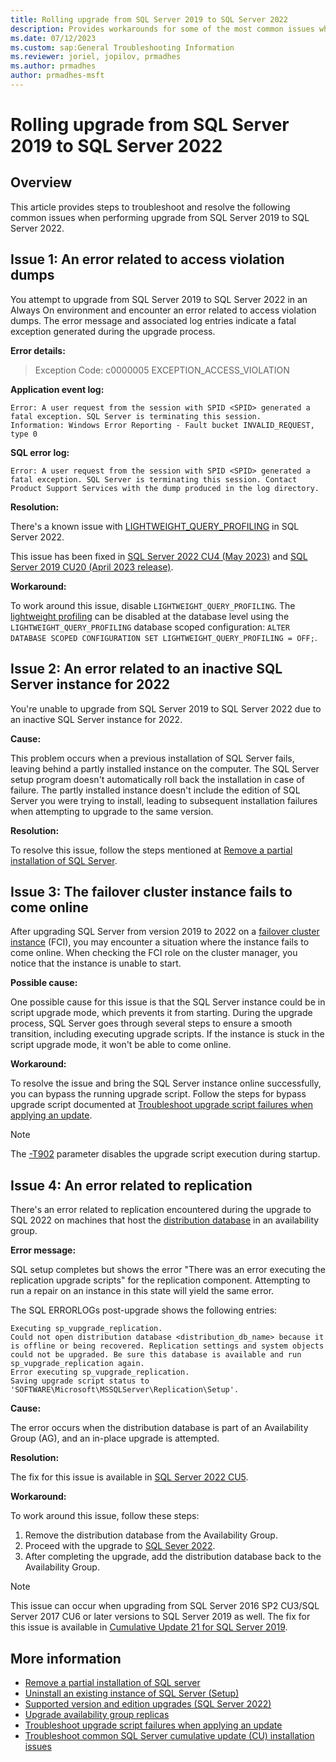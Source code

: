 ```yaml
---
title: Rolling upgrade from SQL Server 2019 to SQL Server 2022
description: Provides workarounds for some of the most common issues when performing upgrade from SQL Server 2019 to SQL Server 2022.
ms.date: 07/12/2023
ms.custom: sap:General Troubleshooting Information
ms.reviewer: joriel, jopilov, prmadhes
ms.author: prmadhes
author: prmadhes-msft
---
```

# Rolling upgrade from SQL Server 2019 to SQL Server 2022

## Overview

This article provides steps to troubleshoot and resolve the following common issues when performing upgrade from SQL Server 2019 to SQL Server 2022.

## Issue 1: An error related to access violation dumps

You attempt to upgrade from SQL Server 2019 to SQL Server 2022 in an Always On environment and encounter an error related to access violation dumps. The error message and associated log entries indicate a fatal exception generated during the upgrade process.

**Error details:**

> Exception Code: c0000005 EXCEPTION_ACCESS_VIOLATION

**Application event log:**

```output
Error: A user request from the session with SPID <SPID> generated a fatal exception. SQL Server is terminating this session.
Information: Windows Error Reporting - Fault bucket INVALID_REQUEST, type 0
```

**SQL error log:**

```output
Error: A user request from the session with SPID <SPID> generated a fatal exception. SQL Server is terminating this session. Contact Product Support Services with the dump produced in the log directory.
```

**Resolution:**

There's a known issue with [LIGHTWEIGHT_QUERY_PROFILING](/sql/t-sql/statements/alter-database-scoped-configuration-transact-sql#lightweight_query_profiling---on--off-) in SQL Server 2022.

This issue has been fixed in [SQL Server 2022 CU4 (May 2023)](../releases/sqlserver-2022/cumulativeupdate4.md) and [SQL Server 2019 CU20 (April 2023 release)](../releases/sqlserver-2019/cumulativeupdate20.md).

**Workaround:**

To work around this issue, disable `LIGHTWEIGHT_QUERY_PROFILING`. The [lightweight profiling](/sql/relational-databases/performance/query-profiling-infrastructure) can be disabled at the database level using the `LIGHTWEIGHT_QUERY_PROFILING` database scoped configuration: `ALTER DATABASE SCOPED CONFIGURATION SET LIGHTWEIGHT_QUERY_PROFILING = OFF;`.

## Issue 2: An error related to an inactive SQL Server instance for 2022

You're unable to upgrade from SQL Server 2019 to SQL Server 2022 due to an inactive SQL Server instance for 2022.

**Cause:**

This problem occurs when a previous installation of SQL Server fails, leaving behind a partly installed instance on the computer. The SQL Server setup program doesn't automatically roll back the installation in case of failure. The partly installed instance doesn't include the edition of SQL Server you were trying to install, leading to subsequent installation failures when attempting to upgrade to the same version.

**Resolution:**

To resolve this issue, follow the steps mentioned at [Remove a partial installation of SQL Server](../database-engine/install/windows/remove-partial-installation.md).

## Issue 3: The failover cluster instance fails to come online

After upgrading SQL Server from version 2019 to 2022 on a [failover cluster instance](/sql/sql-server/failover-clusters/windows/always-on-failover-cluster-instances-sql-server) (FCI), you may encounter a situation where the instance fails to come online. When checking the FCI role on the cluster manager, you notice that the instance is unable to start.

**Possible cause:**

One possible cause for this issue is that the SQL Server instance could be in script upgrade mode, which prevents it from starting. During the upgrade process, SQL Server goes through several steps to ensure a smooth transition, including executing upgrade scripts. If the instance is stuck in the script upgrade mode, it won't be able to come online.

**Workaround:**

To resolve the issue and bring the SQL Server instance online successfully, you can bypass the running upgrade script. Follow the steps for bypass upgrade script documented at [Troubleshoot upgrade script failures when applying an update](../database-engine/install/windows/troubleshoot-upgrade-script-failures-apply-update.md).

> [!NOTE]
> The [-T902](/sql/t-sql/database-console-commands/dbcc-traceon-trace-flags-transact-sql#tf902) parameter disables the upgrade script execution during startup.

## Issue 4: An error related to replication

There's an error related to replication encountered during the upgrade to SQL 2022 on machines that host the [distribution database](/sql/relational-databases/replication/distribution-database) in an availability group.

**Error message:**

SQL setup completes but shows the error "There was an error executing the replication upgrade scripts" for the replication component. Attempting to run a repair on an instance in this state will yield the same error.

The SQL ERRORLOGs post-upgrade shows the following entries:

```output
Executing sp_vupgrade_replication.
Could not open distribution database <distribution_db_name> because it is offline or being recovered. Replication settings and system objects could not be upgraded. Be sure this database is available and run sp_vupgrade_replication again.
Error executing sp_vupgrade_replication.
Saving upgrade script status to 'SOFTWARE\Microsoft\MSSQLServer\Replication\Setup'.
```

**Cause:**

The error occurs when the distribution database is part of an Availability Group (AG), and an in-place upgrade is attempted.

**Resolution:**

The fix for this issue is available in [SQL Server 2022 CU5](../releases/sqlserver-2022/cumulativeupdate5.md).

**Workaround:**

To work around this issue, follow these steps:

1. Remove the distribution database from the Availability Group.
1. Proceed with the upgrade to [SQL Sever 2022](/sql/sql-server/editions-and-components-of-sql-server-2022).
1. After completing the upgrade, add the distribution database back to the Availability Group.

> [!NOTE]
> This issue can occur when upgrading from SQL Server 2016 SP2 CU3/SQL Server 2017 CU6 or later versions to SQL Server 2019 as well. The fix for this issue is available in [Cumulative Update 21 for SQL Server 2019](../releases/sqlserver-2019/cumulativeupdate21.md).

## More information

- [Remove a partial installation of SQL server](../database-engine/install/windows/remove-partial-installation.md)
- [Uninstall an existing instance of SQL Server (Setup)](/sql/sql-server/install/uninstall-an-existing-instance-of-sql-server-setup)
- [Supported version and edition upgrades (SQL Server 2022)](/sql/database-engine/install-windows/supported-version-and-edition-upgrades-2022)
- [Upgrade availability group replicas](/sql/database-engine/availability-groups/windows/upgrading-always-on-availability-group-replica-instances)
- [Troubleshoot upgrade script failures when applying an update](../database-engine/install/windows/troubleshoot-upgrade-script-failures-apply-update.md)
- [Troubleshoot common SQL Server cumulative update (CU) installation issues](../database-engine/install/windows/sqlserver-patching-issues.md#errors-912-and-3417-and-wait-on-database-engine-recovery-handle-failed)
